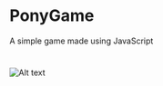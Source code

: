 # PonyGame
A simple game made using JavaScript
#
![Alt text](/images/screenshot.jpg?raw=true "Optional Title")

